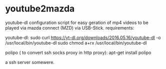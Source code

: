 # youtube2mazda
youtube-dl configuration script for easy geration of mp4 videos to be played via mazda connect (MZD) via USB-Stick.
requirements:

youtube-dl:
sudo curl https://yt-dl.org/downloads/2016.05.16/youtube-dl -o /usr/local/bin/youtube-dl
sudo chmod a+rx /usr/local/bin/youtube-dl

polipo ( to convert ssh socks proxy in http proxy):
apt-get install polipo

a ssh server somewere.
